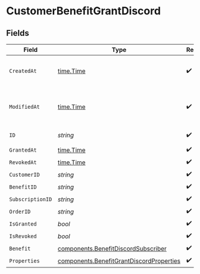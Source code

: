 # CustomerBenefitGrantDiscord


## Fields

| Field                                                                                                | Type                                                                                                 | Required                                                                                             | Description                                                                                          |
| ---------------------------------------------------------------------------------------------------- | ---------------------------------------------------------------------------------------------------- | ---------------------------------------------------------------------------------------------------- | ---------------------------------------------------------------------------------------------------- |
| `CreatedAt`                                                                                          | [time.Time](https://pkg.go.dev/time#Time)                                                            | :heavy_check_mark:                                                                                   | Creation timestamp of the object.                                                                    |
| `ModifiedAt`                                                                                         | [time.Time](https://pkg.go.dev/time#Time)                                                            | :heavy_check_mark:                                                                                   | Last modification timestamp of the object.                                                           |
| `ID`                                                                                                 | *string*                                                                                             | :heavy_check_mark:                                                                                   | The ID of the object.                                                                                |
| `GrantedAt`                                                                                          | [time.Time](https://pkg.go.dev/time#Time)                                                            | :heavy_check_mark:                                                                                   | N/A                                                                                                  |
| `RevokedAt`                                                                                          | [time.Time](https://pkg.go.dev/time#Time)                                                            | :heavy_check_mark:                                                                                   | N/A                                                                                                  |
| `CustomerID`                                                                                         | *string*                                                                                             | :heavy_check_mark:                                                                                   | N/A                                                                                                  |
| `BenefitID`                                                                                          | *string*                                                                                             | :heavy_check_mark:                                                                                   | N/A                                                                                                  |
| `SubscriptionID`                                                                                     | *string*                                                                                             | :heavy_check_mark:                                                                                   | N/A                                                                                                  |
| `OrderID`                                                                                            | *string*                                                                                             | :heavy_check_mark:                                                                                   | N/A                                                                                                  |
| `IsGranted`                                                                                          | *bool*                                                                                               | :heavy_check_mark:                                                                                   | N/A                                                                                                  |
| `IsRevoked`                                                                                          | *bool*                                                                                               | :heavy_check_mark:                                                                                   | N/A                                                                                                  |
| `Benefit`                                                                                            | [components.BenefitDiscordSubscriber](../../models/components/benefitdiscordsubscriber.md)           | :heavy_check_mark:                                                                                   | N/A                                                                                                  |
| `Properties`                                                                                         | [components.BenefitGrantDiscordProperties](../../models/components/benefitgrantdiscordproperties.md) | :heavy_check_mark:                                                                                   | N/A                                                                                                  |